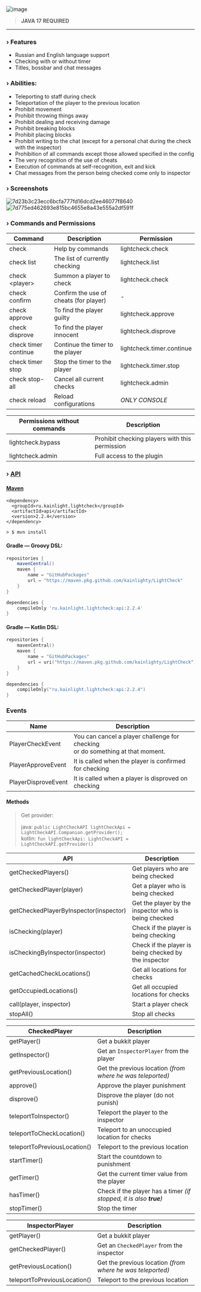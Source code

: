 ![image](https://github.com/user-attachments/assets/936e03c4-d2f5-4acc-b2d7-b59dc6f22fd4)

> **JAVA 17 REQUIRED**

---

### › Features

- Russian and English language support
- Checking with or without timer
- Titles, bossbar and chat messages

### › Abilities:

- Teleporting to staff during check
- Teleportation of the player to the previous location
- Prohibit movement
- Prohibit throwing things away
- Prohibit dealing and receiving damage
- Prohibit breaking blocks
- Prohibit placing blocks
- Prohibit writing to the chat (except for a personal chat during the check with the inspector)
- Prohibition of all commands except those allowed specified in the config
- The very recognition of the use of cheats
- Execution of commands at self-recognition, exit and kick
- Chat messages from the person being checked come only to inspector

### › Screenshots

![7d23b3c23ecc6bcfa777fd16dcd2ee46077f8640](https://github.com/kainlighty/LightCheck/assets/111251772/cce24929-3756-4af9-81e4-bfe02065bc60)
![7d775ed462693e815bc4655e8a43e555a2df591f](https://github.com/kainlighty/LightCheck/assets/111251772/09fb152a-2c6c-4039-9825-7b6052e40863)

### › Commands and Permissions

| Command              | Description                            | Permission                |
|----------------------|----------------------------------------|---------------------------|
| check                | Help by commands                       | lightcheck.check          |
| check list           | The list of currently checking         | lightcheck.list           |
| check \<player>      | Summon a player to check               | lightcheck.check          |
| check confirm        | Confirm the use of cheats (for player) | -                         |
| check approve        | To find the player guilty              | lightcheck.approve        |
| check disprove       | To find the player innocent            | lightcheck.disprove       |
| check timer continue | Continue the timer to the player       | lightcheck.timer.continue |
| check timer stop     | Stop the timer to the player           | lightcheck.timer.stop     |
| check stop-all       | Cancel all current checks              | lightcheck.admin          |
| check reload         | Reload configurations                  | *ONLY CONSOLE*            |

| Permissions without commands | Description                                    |
|------------------------------|------------------------------------------------|
| lightcheck.bypass            | Prohibit checking players with this permission |
| lightcheck.admin             | Full access to the plugin                      |

### › [API](https://github.com/kainlighty/LightCheck/tree/master/API/src/main/java/ru/kainlight/lightcheck/API)

#### [Maven](https://github.com/kainlighty/LightCheck/packages/2399113?version=2.2.4)
```
<dependency>
  <groupId>ru.kainlight.lightcheck</groupId>
  <artifactId>api</artifactId>
  <version>2.2.4</version>
</dependency>

> $ mvn install
```

#### Gradle — Groovy DSL:
```groovy
repositories {
    mavenCentral()
    maven {
        name = "GitHubPackages"
        url = "https://maven.pkg.github.com/kainlighty/LightCheck"
    }
}

dependencies {
    compileOnly 'ru.kainlight.lightcheck:api:2.2.4'
}
```
#### Gradle — Kotlin DSL:
```kotlin
repositories {
    mavenCentral()
    maven {
        name = "GitHubPackages"
        url = uri("https://maven.pkg.github.com/kainlighty/LightCheck")
    }
}

dependencies {
    compileOnly("ru.kainlight.lightcheck:api:2.2.4")
}
```

### Events

| Name                | Description                                                                           |
|---------------------|---------------------------------------------------------------------------------------|
| PlayerCheckEvent    | You can cancel a player challenge for checking <br> or do something at that moment.   |
| PlayerApproveEvent  | It is called when the player is confirmed for checking                                |
| PlayerDisproveEvent | It is called when a player is disproved on checking                                   |

#### Methods

> Get provider:
> 
> java: `public LightCheckAPI lightCheckApi = LightCheckAPI.Companion.getProvider();`\
> kotlin: `fun lightCheckApi: LightCheckAPI = LightCheckAPI.getProvider()`

| API                                    | Description                                           |
|----------------------------------------|-------------------------------------------------------|
| getCheckedPlayers()                    | Get players who are being checked                     |
| getCheckedPlayer(player)               | Get a player who is being checked                     |
| getCheckedPlayerByInspector(inspector) | Get the player by the inspector who is being checked  |
| isChecking(player)                     | Check if the player is being checking                 |
| isCheckingByInspector(inspector)       | Check if the player is being checked by the inspector |
| getCachedCheckLocations()              | Get all locations for checks                          |
| getOccupiedLocations()                 | Get all occupied locations for checks                 |
| call(player, inspector)                | Start a player check                                  |
| stopAll()                              | Stop all checks                                       |

| CheckedPlayer                     | Description                                                         |
|-----------------------------------|---------------------------------------------------------------------|
| getPlayer()                       | Get a bukkit player                                                 |
| getInspector()                    | Get an `InspectorPlayer` from the player                            |
| getPreviousLocation()             | Get the previous location _(from where he was teleported)_          |
| approve()                         | Approve the player punishment                                       |
| disprove()                        | Disprove the player (do not punish)                                 |
| teleportToInspector()             | Teleport the player to the inspector                                |
| teleportToCheckLocation()         | Teleport to an unoccupied location for checks                       |
| teleportToPreviousLocation()      | Teleport to the previous location                                   |
| startTimer()                      | Start the countdown to punishment                                   |
| getTimer()                        | Get the current timer value from the player                         |
| hasTimer()                        | Check if the player has a timer _(if stopped, it is also **true**)_ |
| stopTimer()                       | Stop the timer                                                      |

| InspectorPlayer              | Description                                                |
|------------------------------|------------------------------------------------------------|
| getPlayer()                  | Get a bukkit player                                        |
| getCheckedPlayer()           | Get an `CheckedPlayer` from the inspector                  |
| getPreviousLocation()        | Get the previous location _(from where he was teleported)_ |
| teleportToPreviousLocation() | Teleport to the previous location                          |